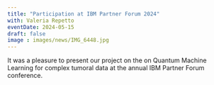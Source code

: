 ```yaml
---
title: "Participation at IBM Partner Forum 2024"
with: Valeria Repetto
eventDate: 2024-05-15
draft: false
image : images/news/IMG_6448.jpg
---
```


It was a pleasure to present our project on the on Quantum Machine Learning for complex tumoral data at the annual IBM Partner Forum conference.
